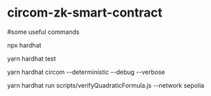 # circom-zk-smart-contract

#some useful commands

npx hardhat

yarn hardhat test

yarn hardhat circom --deterministic --debug --verbose

yarn hardhat run scripts/verifyQuadraticFormula.js --network sepolia
